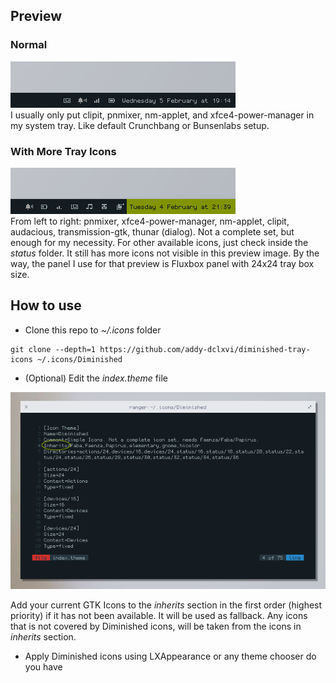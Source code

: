 ## Preview
### Normal
![normal](https://raw.githubusercontent.com/addy-dclxvi/diminished-tray-icons/master/preview-normal.png)
<br />
I usually only put clipit, pnmixer, nm-applet, and xfce4-power-manager in my system tray.
Like default Crunchbang or Bunsenlabs setup.

### With More Tray Icons
![full](https://raw.githubusercontent.com/addy-dclxvi/diminished-tray-icons/master/preview-full.png)
<br />
From left to right: pnmixer, xfce4-power-manager, nm-applet, clipit, audacious, transmission-gtk, thunar (dialog).
Not a complete set, but enough for my necessity. For other available icons, just check inside the *status* folder.
It still has more icons not visible in this preview image.
By the way, the panel I use for that preview is Fluxbox panel with 24x24 tray box size.

## How to use
- Clone this repo to *~/.icons* folder
```
git clone --depth=1 https://github.com/addy-dclxvi/diminished-tray-icons ~/.icons/Diminished
```
- (Optional) Edit the *index.theme* file

![inherits](https://raw.githubusercontent.com/addy-dclxvi/diminished-tray-icons/master/inherits.png)
<br />

Add your current GTK Icons to the *inherits* section in the first order (highest priority) if it has not been available.
It will be used as fallback. Any icons that is not covered by Diminished icons, will be taken from the icons in *inherits* section.
- Apply Diminished icons using LXAppearance or any theme chooser do you have
